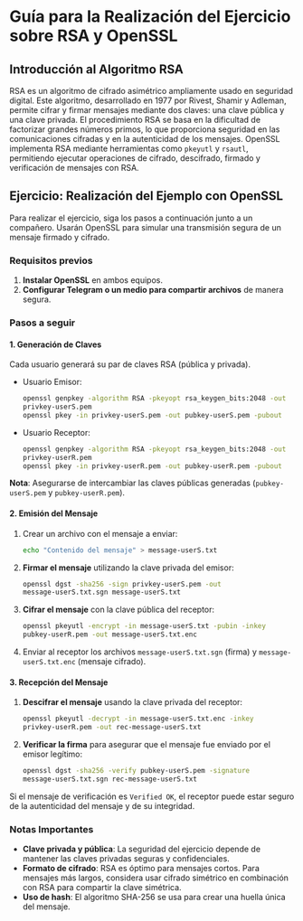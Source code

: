 
# Guía para la Realización del Ejercicio sobre RSA y OpenSSL

## Introducción al Algoritmo RSA

RSA es un algoritmo de cifrado asimétrico ampliamente usado en seguridad digital. Este algoritmo, desarrollado en 1977 por Rivest, Shamir y Adleman, permite cifrar y firmar mensajes mediante dos claves: una clave pública y una clave privada. El procedimiento RSA se basa en la dificultad de factorizar grandes números primos, lo que proporciona seguridad en las comunicaciones cifradas y en la autenticidad de los mensajes. OpenSSL implementa RSA mediante herramientas como `pkeyutl` y `rsautl`, permitiendo ejecutar operaciones de cifrado, descifrado, firmado y verificación de mensajes con RSA.

## Ejercicio: Realización del Ejemplo con OpenSSL

Para realizar el ejercicio, siga los pasos a continuación junto a un compañero. Usarán OpenSSL para simular una transmisión segura de un mensaje firmado y cifrado.

### Requisitos previos

1. **Instalar OpenSSL** en ambos equipos.
2. **Configurar Telegram o un medio para compartir archivos** de manera segura.

### Pasos a seguir

#### 1. Generación de Claves
Cada usuario generará su par de claves RSA (pública y privada).

- Usuario Emisor:
  ```bash
  openssl genpkey -algorithm RSA -pkeyopt rsa_keygen_bits:2048 -out 
  privkey-userS.pem 
  openssl pkey -in privkey-userS.pem -out pubkey-userS.pem -pubout
  ```
- Usuario Receptor:
  ```bash
  openssl genpkey -algorithm RSA -pkeyopt rsa_keygen_bits:2048 -out 
  privkey-userR.pem
  openssl pkey -in privkey-userR.pem -out pubkey-userR.pem -pubout
  ```

**Nota**: Asegurarse de intercambiar las claves públicas generadas (`pubkey-userS.pem` y `pubkey-userR.pem`).

#### 2. Emisión del Mensaje

1. Crear un archivo con el mensaje a enviar:
   ```bash
   echo "Contenido del mensaje" > message-userS.txt
   ```

2. **Firmar el mensaje** utilizando la clave privada del emisor:
   ```bash
   openssl dgst -sha256 -sign privkey-userS.pem -out 
   message-userS.txt.sgn message-userS.txt
   ```

3. **Cifrar el mensaje** con la clave pública del receptor:
   ```bash
   openssl pkeyutl -encrypt -in message-userS.txt -pubin -inkey 
   pubkey-userR.pem -out message-userS.txt.enc
   ```

4. Enviar al receptor los archivos `message-userS.txt.sgn` (firma) y `message-userS.txt.enc` (mensaje cifrado).

#### 3. Recepción del Mensaje

1. **Descifrar el mensaje** usando la clave privada del receptor:
   ```bash
   openssl pkeyutl -decrypt -in message-userS.txt.enc -inkey
   privkey-userR.pem -out rec-message-userS.txt
   ```

2. **Verificar la firma** para asegurar que el mensaje fue enviado por el emisor legítimo:
   ```bash
   openssl dgst -sha256 -verify pubkey-userS.pem -signature
   message-userS.txt.sgn rec-message-userS.txt
   ```

Si el mensaje de verificación es `Verified OK`, el receptor puede estar seguro de la autenticidad del mensaje y de su integridad.

### Notas Importantes

- **Clave privada y pública**: La seguridad del ejercicio depende de mantener las claves privadas seguras y confidenciales.
- **Formato de cifrado**: RSA es óptimo para mensajes cortos. Para mensajes más largos, considera usar cifrado simétrico en combinación con RSA para compartir la clave simétrica.
- **Uso de hash**: El algoritmo SHA-256 se usa para crear una huella única del mensaje.
